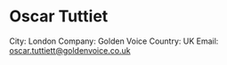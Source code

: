 # Oscar Tuttiet

City: London
Company: Golden Voice
Country: UK
Email: oscar.tuttiett@goldenvoice.co.uk